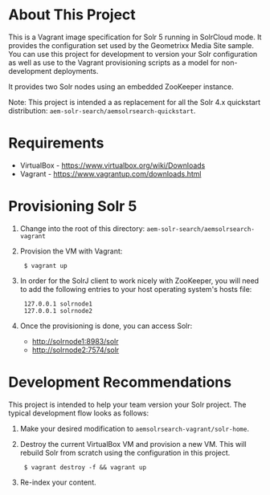 # About This Project

This is a Vagrant image specification for Solr 5 running in SolrCloud mode. It provides 
the configuration set used by the Geometrixx Media Site sample. You can use this project for development to version your
Solr configuration as well as use to the Vagrant provisioning scripts as a model for non-development deployments.

It provides two Solr nodes using an embedded ZooKeeper instance.

Note: This project is intended a as replacement for all the Solr 4.x quickstart distribution: `aem-solr-search/aemsolrsearch-quickstart`. 


# Requirements

* VirtualBox - https://www.virtualbox.org/wiki/Downloads
* Vagrant - https://www.vagrantup.com/downloads.html


# Provisioning Solr 5

1. Change into the root of this directory: `aem-solr-search/aemsolrsearch-vagrant`

2. Provision the VM with Vagrant:

        $ vagrant up

3. In order for the SolrJ client to work nicely with ZooKeeper, you will need to add the following entries to your host 
   operating system's hosts file:

        127.0.0.1 solrnode1
        127.0.0.1 solrnode2 

4. Once the provisioning is done, you can access Solr:

    * [http://solrnode1:8983/solr](http://solrnode1:8983/solr)
    * [http://solrnode2:7574/solr](http://solrnode2:7574/solr)
  
    
# Development Recommendations

This project is intended to help your team version your Solr project. The typical development flow looks as follows:

1. Make your desired modification to `aemsolrsearch-vagrant/solr-home`.

2. Destroy the current VirtualBox VM and provision a new VM. This will rebuild Solr from scratch using the configuration
   in this project.

        $ vagrant destroy -f && vagrant up
        
3. Re-index your content.
